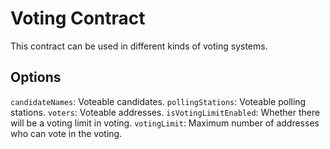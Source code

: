 # Voting Contract

This contract can be used in different kinds of voting systems.

## Options

`candidateNames`: Voteable candidates.
`pollingStations`: Voteable polling stations.
`voters`: Voteable addresses.
`isVotingLimitEnabled`: Whether there will be a voting limit in voting.
`votingLimit`: Maximum number of addresses who can vote in the voting.
